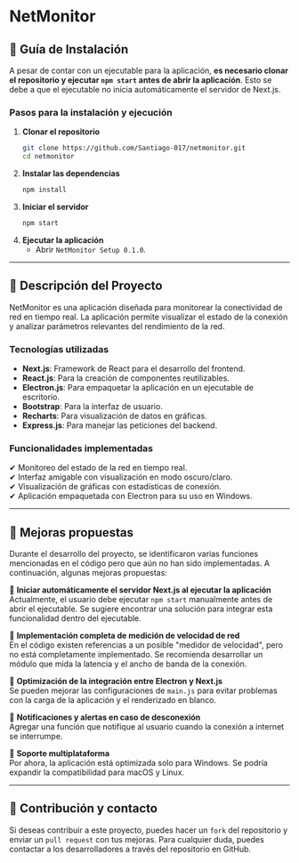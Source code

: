 # NetMonitor

## 📌 Guía de Instalación
A pesar de contar con un ejecutable para la aplicación, **es necesario clonar el repositorio y ejecutar `npm start` antes de abrir la aplicación**. Esto se debe a que el ejecutable no inicia automáticamente el servidor de Next.js.

### **Pasos para la instalación y ejecución**
1. **Clonar el repositorio**
   ```sh
   git clone https://github.com/Santiago-017/netmonitor.git
   cd netmonitor
   ```
2. **Instalar las dependencias**
   ```sh
   npm install
   ```
3. **Iniciar el servidor**
   ```sh
   npm start
   ```
4. **Ejecutar la aplicación**
   - Abrir `NetMonitor Setup 0.1.0`.
   
---

## 📌 Descripción del Proyecto
NetMonitor es una aplicación diseñada para monitorear la conectividad de red en tiempo real. La aplicación permite visualizar el estado de la conexión y analizar parámetros relevantes del rendimiento de la red.

### **Tecnologías utilizadas**
- **Next.js**: Framework de React para el desarrollo del frontend.
- **React.js**: Para la creación de componentes reutilizables.
- **Electron.js**: Para empaquetar la aplicación en un ejecutable de escritorio.
- **Bootstrap**: Para la interfaz de usuario.
- **Recharts**: Para visualización de datos en gráficas.
- **Express.js**: Para manejar las peticiones del backend.

### **Funcionalidades implementadas**
✔ Monitoreo del estado de la red en tiempo real.  
✔ Interfaz amigable con visualización en modo oscuro/claro.  
✔ Visualización de gráficas con estadísticas de conexión.  
✔ Aplicación empaquetada con Electron para su uso en Windows.  

---

## 📌 Mejoras propuestas
Durante el desarrollo del proyecto, se identificaron varias funciones mencionadas en el código pero que aún no han sido implementadas. A continuación, algunas mejoras propuestas:

🔹 **Iniciar automáticamente el servidor Next.js al ejecutar la aplicación**  
Actualmente, el usuario debe ejecutar `npm start` manualmente antes de abrir el ejecutable. Se sugiere encontrar una solución para integrar esta funcionalidad dentro del ejecutable.  

🔹 **Implementación completa de medición de velocidad de red**  
En el código existen referencias a un posible "medidor de velocidad", pero no está completamente implementado. Se recomienda desarrollar un módulo que mida la latencia y el ancho de banda de la conexión.  

🔹 **Optimización de la integración entre Electron y Next.js**  
Se pueden mejorar las configuraciones de `main.js` para evitar problemas con la carga de la aplicación y el renderizado en blanco.  

🔹 **Notificaciones y alertas en caso de desconexión**  
Agregar una función que notifique al usuario cuando la conexión a internet se interrumpe.

🔹 **Soporte multiplataforma**  
Por ahora, la aplicación está optimizada solo para Windows. Se podría expandir la compatibilidad para macOS y Linux.

---

## 📌 Contribución y contacto
Si deseas contribuir a este proyecto, puedes hacer un `fork` del repositorio y enviar un `pull request` con tus mejoras. Para cualquier duda, puedes contactar a los desarrolladores a través del repositorio en GitHub.

